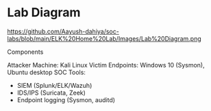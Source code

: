 # Lab Diagram

https://github.com/Aayush-dahiya/soc-labs/blob/main/ELK%20Home%20Lab/Images/Lab%20Diagram.png

Components

Attacker Machine: Kali Linux
Victim Endpoints: Windows 10 (Sysmon), Ubuntu desktop
SOC Tools:

- SIEM (Splunk/ELK/Wazuh)
- IDS/IPS (Suricata, Zeek)
- Endpoint logging (Sysmon, auditd)
